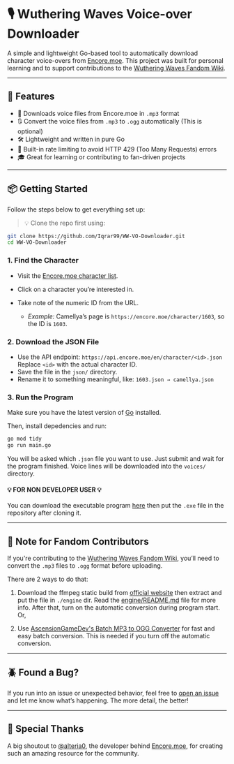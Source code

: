 # 🎙️ Wuthering Waves Voice-over Downloader

A simple and lightweight Go-based tool to automatically download character voice-overs from [Encore.moe](https://encore.moe/). This project was built for personal learning and to support contributions to the [Wuthering Waves Fandom Wiki](https://wutheringwaves.fandom.com/wiki/).

---

## 🚀 Features

* 📁 Downloads voice files from Encore.moe in `.mp3` format
* 🔃 Convert the voice files from `.mp3` to `.ogg` automatically (This is optional)
* 🛠️ Lightweight and written in pure Go
* 🚧 Built-in rate limiting to avoid HTTP 429 (Too Many Requests) errors
* 🎓 Great for learning or contributing to fan-driven projects

---

## 📦 Getting Started

Follow the steps below to get everything set up:

> 💡 Clone the repo first using:

```bash
git clone https://github.com/Iqrar99/WW-VO-Downloader.git
cd WW-VO-Downloader
```

### 1. Find the Character

* Visit the [Encore.moe character list](https://encore.moe/character).
* Click on a character you’re interested in.
* Take note of the numeric ID from the URL.

  * *Example:* Camellya’s page is `https://encore.moe/character/1603`, so the ID is `1603`.

### 2. Download the JSON File

* Use the API endpoint:
  `https://api.encore.moe/en/character/<id>.json`
  Replace `<id>` with the actual character ID.
* Save the file in the `json/` directory.
* Rename it to something meaningful, like:
  `1603.json → camellya.json`

### 3. Run the Program

Make sure you have the latest version of [Go](https://go.dev/doc/install) installed.

Then, install depedencies and run:

```bash
go mod tidy
go run main.go
```

You will be asked which `.json` file you want to use. Just submit and wait for the program finished. Voice lines will be downloaded into the `voices/` directory.

#### 💡 FOR NON DEVELOPER USER 💡

You can download the executable program [here](https://github.com/Iqrar99/WW-VO-Downloader/releases) then put the `.exe` file in the repository after cloning it.

---

## 📝 Note for Fandom Contributors

If you're contributing to the [Wuthering Waves Fandom Wiki](https://wutheringwaves.fandom.com/wiki/), you’ll need to convert the `.mp3` files to `.ogg` format before uploading.

There are 2 ways to do that:

1. Download the ffmpeg static build from [official website](https://ffmpeg.org/download.html) then extract and put the file in `./engine` dir. Read the [engine/README.md](./engine/README.md) file for more info. After that, turn on the automatic conversion during program start. Or,

2. Use [AscensionGameDev's Batch MP3 to OGG Converter](https://github.com/AscensionGameDev/Batch-MP3-to-OGG-Converter) for fast and easy batch conversion. This is needed if you turn off the automatic conversion.

---

## 🪲 Found a Bug?

If you run into an issue or unexpected behavior, feel free to [open an issue](https://github.com/your-username/wuthering-waves-voice-downloader/issues) and let me know what’s happening. The more detail, the better!

---

## 🙏 Special Thanks

A big shoutout to [@alteria0](https://twitter.com/alteria0), the developer behind [Encore.moe](https://encore.moe/), for creating such an amazing resource for the community.
